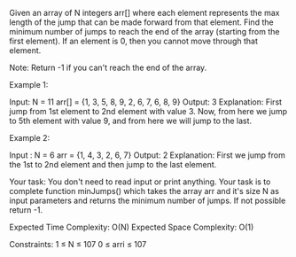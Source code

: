 Given an array of N integers arr[] where each element represents the max length of the jump that can be made forward from that element. Find the minimum number of jumps to reach the end of the array (starting from the first element). If an element is 0, then you cannot move through that element.

Note: Return -1 if you can't reach the end of the array.


Example 1:

Input:
N = 11 
arr[] = {1, 3, 5, 8, 9, 2, 6, 7, 6, 8, 9} 
Output: 3 
Explanation: 
First jump from 1st element to 2nd 
element with value 3. Now, from here 
we jump to 5th element with value 9, 
and from here we will jump to the last. 

Example 2:

Input :
N = 6
arr = {1, 4, 3, 2, 6, 7}
Output: 2 
Explanation: 
First we jump from the 1st to 2nd element 
and then jump to the last element.


Your task:
You don't need to read input or print anything. Your task is to complete function minJumps() which takes the array arr and it's size N as input parameters and returns the minimum number of jumps. If not possible return -1.


Expected Time Complexity: O(N)
Expected Space Complexity: O(1)


Constraints:
1 ≤ N ≤ 107
0 ≤ arri ≤ 107

